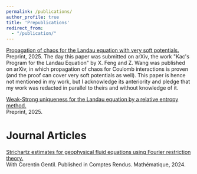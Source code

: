 ```yaml
---
permalink: /publications/
author_profile: true
title: 'Prepublications'
redirect_from: 
  - "/publication/"
---
```

[Propagation of chaos for the Landau equation with very soft potentials.](https://arxiv.org/pdf/2506.15795)
\
Preprint, 2025. The day this paper was submitted on arXiv, the work "Kac's Program for the Landau Equation" by X. Feng and Z. Wang was published on arXiv, in which propagation of chaos for Coulomb interactions is proven (and the proof can cover very soft potentials as well). This paper is hence not mentioned in my work, but I acknowledge its anteriority and pledge that my work was redacted in parallel to theirs and without knowledge of it.

[Weak-Strong uniqueness for the Landau equation by a relative entropy method.](https://arxiv.org/pdf/2505.21120)
\
Preprint, 2025.

Journal Articles
======
[Strichartz estimates for geophysical fluid equations using Fourier restriction theory.](https://comptes-rendus.academie-sciences.fr/mathematique/item/10.5802/crmath.618.pdf)
\
With Corentin Gentil. Published in Comptes Rendus. Mathématique, 2024.
